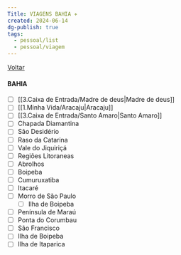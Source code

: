 ```yaml
---
Title: VIAGENS BAHIA ✈️
created: 2024-06-14
dg-publish: true
tags:
  - pessoal/list
  - pessoal/viagem
---
```

[Voltar](1.LIFE/index)
#### BAHIA 
- [ ] [[3.Caixa de Entrada/Madre de deus\|Madre de deus]]
- [ ] [[1.Minha Vida/Aracaju\|Aracaju]]
- [ ] [[3.Caixa de Entrada/Santo Amaro\|Santo Amaro]]
- [ ] Chapada Diamantina
- [ ] São Desidério
- [ ] Raso da Catarina
- [ ] Vale do Jiquiriçá
- [ ] Regiões Litoraneas
- [ ] Abrolhos
- [ ] Boipeba
- [ ] Cumuruxatiba
- [ ] Itacaré
- [ ] Morro de São Paulo
    - [ ] Ilha de Boipeba
- [ ] Península de Maraú
- [ ] Ponta do Corumbau
- [ ] São Francisco
- [ ] Ilha de Boipeba
- [ ] Ilha de Itaparica

